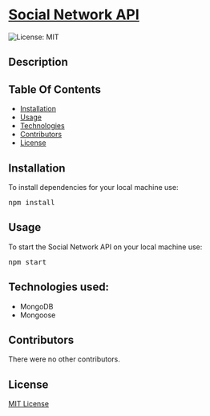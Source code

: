 <h1><a href=''>Social Network API<a></h1>

![License: MIT](https://img.shields.io/badge/License-MIT-yellow.svg)

<h2>Description</h2>

<h2>Table Of Contents</h2>
<ul><li><a href="#install">Installation</a></li>
<li><a href="#usage">Usage</a></li>
<li><a href="#tech">Technologies</a></li>
<li><a href="#cont">Contributors</a></li>
<li><a href="#license">License</a></li></ul>

<h2 id="install">Installation</h2>
To install dependencies for your local machine use:

<pre>npm install</pre>

<h2 id="usage">Usage</h2>
To start the Social Network API on your local machine use:

<pre>npm start</pre>

<h2 id="tech">Technologies used:</h2>
<ul>
<li>MongoDB</li>
<li>Mongoose</li>
</ul>

<h2 id="cont">Contributors</h2>
There were no other contributors.

<h2 id="license">License</h2>
<a href='https://opensource.org/licenses/MIT'>MIT License</a>